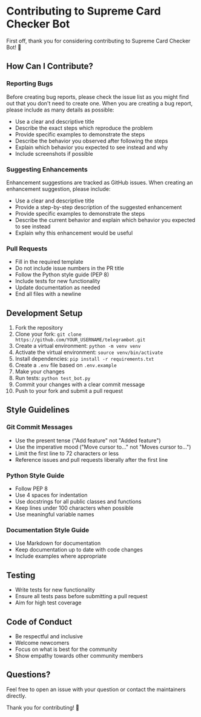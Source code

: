# Contributing to Supreme Card Checker Bot

First off, thank you for considering contributing to Supreme Card Checker Bot! 🎉

## How Can I Contribute?

### Reporting Bugs

Before creating bug reports, please check the issue list as you might find out that you don't need to create one. When you are creating a bug report, please include as many details as possible:

* Use a clear and descriptive title
* Describe the exact steps which reproduce the problem
* Provide specific examples to demonstrate the steps
* Describe the behavior you observed after following the steps
* Explain which behavior you expected to see instead and why
* Include screenshots if possible

### Suggesting Enhancements

Enhancement suggestions are tracked as GitHub issues. When creating an enhancement suggestion, please include:

* Use a clear and descriptive title
* Provide a step-by-step description of the suggested enhancement
* Provide specific examples to demonstrate the steps
* Describe the current behavior and explain which behavior you expected to see instead
* Explain why this enhancement would be useful

### Pull Requests

* Fill in the required template
* Do not include issue numbers in the PR title
* Follow the Python style guide (PEP 8)
* Include tests for new functionality
* Update documentation as needed
* End all files with a newline

## Development Setup

1. Fork the repository
2. Clone your fork: `git clone https://github.com/YOUR_USERNAME/telegrambot.git`
3. Create a virtual environment: `python -m venv venv`
4. Activate the virtual environment: `source venv/bin/activate`
5. Install dependencies: `pip install -r requirements.txt`
6. Create a `.env` file based on `.env.example`
7. Make your changes
8. Run tests: `python test_bot.py`
9. Commit your changes with a clear commit message
10. Push to your fork and submit a pull request

## Style Guidelines

### Git Commit Messages

* Use the present tense ("Add feature" not "Added feature")
* Use the imperative mood ("Move cursor to..." not "Moves cursor to...")
* Limit the first line to 72 characters or less
* Reference issues and pull requests liberally after the first line

### Python Style Guide

* Follow PEP 8
* Use 4 spaces for indentation
* Use docstrings for all public classes and functions
* Keep lines under 100 characters when possible
* Use meaningful variable names

### Documentation Style Guide

* Use Markdown for documentation
* Keep documentation up to date with code changes
* Include examples where appropriate

## Testing

* Write tests for new functionality
* Ensure all tests pass before submitting a pull request
* Aim for high test coverage

## Code of Conduct

* Be respectful and inclusive
* Welcome newcomers
* Focus on what is best for the community
* Show empathy towards other community members

## Questions?

Feel free to open an issue with your question or contact the maintainers directly.

Thank you for contributing! 🙏
